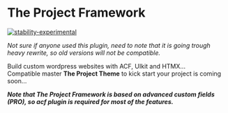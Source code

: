 # The Project Framework

[![stability-experimental](https://img.shields.io/badge/stability-experimental-orange.svg)](https://github.com/mkenney/software-guides/blob/master/STABILITY-BADGES.md#experimental)

*Not sure if anyone used this plugin, need to note that it is going trough heavy rewrite, so old versions will not be compatible.*

Build custom wordpress websites with ACF, UIkit and HTMX...     
Compatible master **The Project Theme** to kick start your project is coming soon...

***Note that The Project Framework is based on advanced custom fields (PRO), so acf plugin is required for most of the features.***
